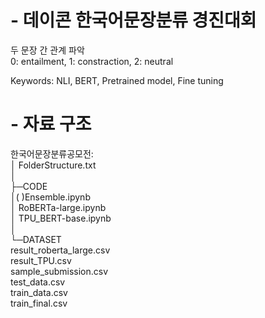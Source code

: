 # - 데이콘 한국어문장분류 경진대회
두 문장 간 관계 파악  
0: entailment, 1: constraction, 2: neutral  

Keywords: NLI, BERT, Pretrained model, Fine tuning


# - 자료 구조

한국어문장분류공모전:  
│  FolderStructure.txt  
│  
├─CODE  
│(       )Ensemble.ipynb  
│       RoBERTa-large.ipynb  
│       TPU_BERT-base.ipynb  
│  
└─DATASET  
        result_roberta_large.csv  
        result_TPU.csv  
        sample_submission.csv  
        test_data.csv  
        train_data.csv  
        train_final.csv  
        
